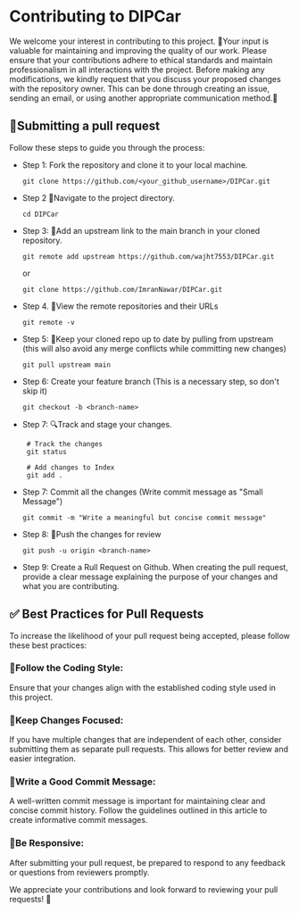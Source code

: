 # Contributing to DIPCar

We welcome your interest in contributing to this project. 🌟Your input is valuable for maintaining and improving the quality of our work. Please ensure that your contributions adhere to ethical standards and maintain professionalism in all interactions with the project.
Before making any modifications, we kindly request that you discuss your proposed changes with the repository owner. This can be done through creating an issue, sending an email, or using another appropriate communication method.💬

## 🔄Submitting a pull request
Follow these steps to guide you through the process:

* Step 1: Fork the repository and clone it to your local machine.
    ```
    git clone https://github.com/<your_github_username>/DIPCar.git
    ```
* Step 2 📂Navigate to the project directory.
    ```
    cd DIPCar
    ```
* Step 3: 🔗Add an upstream link to the main branch in your cloned repository.
    ```
    git remote add upstream https://github.com/wajht7553/DIPCar.git
    ```
    or
    ```
    git clone https://github.com/ImranNawar/DIPCar.git
    ```
* Step 4. 👀View the remote repositories and their URLs
    ```
    git remote -v
    ```
* Step 5: 🔄Keep your cloned repo up to date by pulling from upstream (this will also avoid any merge conflicts while committing new changes)
    ```
    git pull upstream main
    ```
* Step 6: Create your feature branch (This is a necessary step, so don't skip it)
    ```
    git checkout -b <branch-name>
    ```
* Step 7: 🔍Track and stage your changes.
    ```
     # Track the changes
     git status

     # Add changes to Index
     git add .
     ```
* Step 7: Commit all the changes (Write commit message as "Small Message")
    ```
    git commit -m "Write a meaningful but concise commit message"
    ```
* Step 8: 🚀Push the changes for review
    ```
    git push -u origin <branch-name>
    ```
* Step 9: Create a Rull Request on Github. When creating the pull request, provide a clear message explaining the purpose of your changes and what you are contributing.


## ✅ Best Practices for Pull Requests
To increase the likelihood of your pull request being accepted, please follow these best practices:

### 🎨Follow the Coding Style:
Ensure that your changes align with the established coding style used in this project.

### 🎯Keep Changes Focused:
If you have multiple changes that are independent of each other, consider submitting them as separate pull requests. This allows for better review and easier integration.

### 📝Write a Good Commit Message:
A well-written commit message is important for maintaining clear and concise commit history. Follow the guidelines outlined in this article to create informative commit messages.

### 🔄Be Responsive:
After submitting your pull request, be prepared to respond to any feedback or questions from reviewers promptly.

We appreciate your contributions and look forward to reviewing your pull requests! 🙌